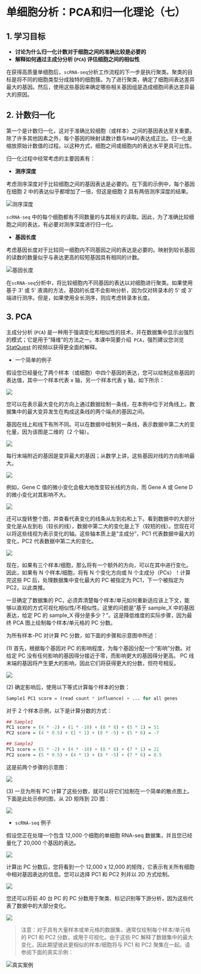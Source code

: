 #  单细胞分析：PCA和归一化理论（七）



## 1. 学习目标

- **讨论为什么归一化计数对于细胞之间的准确比较是必要的**
- **解释如何通过主成分分析 (`PCA`) 评估细胞之间的相似性**



在获得高质量单细胞后，`scRNA-seq`分析工作流程的下一步是执行聚类。聚类的目标是将不同的细胞类型分成独特的细胞簇。为了进行聚类，确定了细胞间表达差异最大的基因。然后，使用这些基因来确定哪些相关基因组是造成细胞间表达差异最大的原因。



## 2. 计数归一化

第一个是计数归一化，这对于准确比较细胞（或样本）之间的基因表达至关重要。除了许多其他因素之外，每个基因的映射读数计数与` RNA `的表达成正比。归一化是缩放原始计数值的过程。以这种方式，细胞之间或细胞内的表达水平更具可比性。

归一化过程中经常考虑的主要因素有：

- **测序深度**

考虑测序深度对于比较细胞之间的基因表达是必要的。在下面的示例中，每个基因在细胞 2 中的表达似乎都增加了一倍，但这是细胞 2 具有两倍测序深度的结果。

![测序深度](https://swindler-typora.oss-cn-chengdu.aliyuncs.com/typora_imgs/image-20221019211013476.png)

`scRNA-seq` 中的每个细胞都有不同数量的与其相关的读取。因此，为了准确比较细胞之间的表达，有必要对测序深度进行归一化。



- **基因长度**

考虑基因长度对于比较同一细胞内不同基因之间的表达是必要的。映射到较长基因的读数的数量似乎与表达更高的较短基因具有相同的计数。

![基因长度](https://swindler-typora.oss-cn-chengdu.aliyuncs.com/typora_imgs/image-20221019211107212.png)



在` scRNA-seq `分析中，将比较细胞内不同基因的表达以对细胞进行聚类。如果使用基于 3' 或 5' 液滴的方法，基因的长度不会影响分析，因为仅对转录本的 5' 或 3' 端进行测序。但是，如果使用全长测序，则应考虑转录本长度。



## 3. PCA

主成分分析 (`PCA`) 是一种用于强调变化和相似性的技术，并在数据集中显示出强烈的模式；它是用于“降维”的方法之一。本课中简要介绍` PCA`，强烈建议您浏览[StatQuest](https://www.youtube.com/watch?v=_UVHneBUBW0 "StatQuest") 的视频以获得更全面的解释。



- 一个简单的例子

假设您已经量化了两个样本（或细胞）中四个基因的表达，您可以绘制这些基因的表达值，其中一个样本代表 x 轴，另一个样本代表 y 轴，如下所示：

![](https://swindler-typora.oss-cn-chengdu.aliyuncs.com/typora_imgs/image-20221019211456156.png)

您可以在表示最大变化的方向上通过数据绘制一条线，在本例中位于对角线上。数据集中的最大变异发生在构成这条线的两个端点的基因之间。

基因在线上和线下有所不同。可以在数据中绘制另一条线，表示数据中第二大的变化量，因为该图是二维的（2 个轴）。

![](https://swindler-typora.oss-cn-chengdu.aliyuncs.com/typora_imgs/image-20221019211528474.png)

每行末端附近的基因是变异最大的基因；从数学上讲，这些基因对线的方向影响最大。

![](https://swindler-typora.oss-cn-chengdu.aliyuncs.com/typora_imgs/image-20221019211705616.png)

例如，Gene C 值的微小变化会极大地改变较长线的方向，而 Gene A 或 Gene D 的微小变化对其影响不大。

![](https://swindler-typora.oss-cn-chengdu.aliyuncs.com/typora_imgs/image-20221019211725759.png)

还可以旋转整个图，并查看代表变化的线条从左到右和上下。看到数据中的大部分变化是从左到右（较长的线），数据中第二大的变化是上下（较短的线）。您现在可以将这些线视为表示变化的轴。这些轴本质上是“主成分”，PC1 代表数据中最大的变化，PC2 代表数据中第二大的变化。

![](https://swindler-typora.oss-cn-chengdu.aliyuncs.com/typora_imgs/image-20221019211755125.png)

现在，如果有三个样本/细胞，那么将有一个额外的方向，可以在其中进行变化。因此，如果有 N 个样本/细胞，将有 N 个变化方向或 N 个主成分（PCs）！计算完这些 PC 后，处理数据集中变化最大的 PC 被指定为 PC1，下一个被指定为 PC2，以此类推。

一旦确定了数据集的 PC，必须弄清楚每个样本/单元如何重新适应该上下文，能够以直观的方式可视化相似性/不相似性。这里的问题是“基于 sample_X 中的基因表达，给定 PC 的 sample_X 得分是多少？”。这是降低维度的实际步骤，因为最终 PCA 图上绘制每个样本/单元格的 PC 分数。

为所有样本-PC 对计算 PC 分数，如下面的步骤和示意图中所述：

(1) 首先，根据每个基因对 PC 的影响程度，为每个基因分配一个“影响”分数。对给定 PC 没有任何影响的基因得分接近于零，而影响更大的基因得分更高。 PC 线末端的基因将产生更大的影响，因此它们将获得更大的分数，但符号相反。

![](https://swindler-typora.oss-cn-chengdu.aliyuncs.com/typora_imgs/image-20221019211905209.png)

(2) 确定影响后，使用以下等式计算每个样本的分数：

```R
Sample1 PC1 score = (read count * influence) + ... for all genes
```

对于 2 个样本示例，以下是计算分数的方式：

```R
## Sample1
PC1 score = (4 * -2) + (1 * -10) + (8 * 8) + (5 * 1) = 51
PC2 score = (4 * 0.5) + (1 * 1) + (8 * -5) + (5 * 6) = -7

## Sample2
PC1 score = (5 * -2) + (4 * -10) + (8 * 8) + (7 * 1) = 21
PC2 score = (5 * 0.5) + (4 * 1) + (8 * -5) + (7 * 6) = 8.5
```

这是前两个步骤的示意图：

![](https://swindler-typora.oss-cn-chengdu.aliyuncs.com/typora_imgs/image-20221019211943175.png)

(3) 一旦为所有 PC 计算了这些分数，就可以将它们绘制在一个简单的散点图上。下面是此处示例的图，从 2D 矩阵到 2D 图：

![](https://swindler-typora.oss-cn-chengdu.aliyuncs.com/typora_imgs/image-20221019212002738.png)



- `scRNA-seq` 例子

假设您正在处理一个包含 12,000 个细胞的单细胞 RNA-seq 数据集，并且您已经量化了 20,000 个基因的表达。

![](https://swindler-typora.oss-cn-chengdu.aliyuncs.com/typora_imgs/image-20221019212042161.png)

计算出 PC 分数后，您将看到一个 12,000 x 12,000 的矩阵，它表示有关所有细胞中相对基因表达的信息。您可以选择 PC1 和 PC2 列并以 2D 方式绘制。

![](https://swindler-typora.oss-cn-chengdu.aliyuncs.com/typora_imgs/image-20221019212059353.png)

您还可以将前 40 台 PC 的 PC 分数用于聚类、标记识别等下游分析，因为这些代表了数据中的大部分变化。

![](https://swindler-typora.oss-cn-chengdu.aliyuncs.com/typora_imgs/image-20221019212115680.png)



> 注意：对于具有大量样本或单元格的数据集，通常仅绘制每个样本/单元格的 PC1 和 PC2 分数，或用于可视化。由于这些 PC 解释了数据集中的最大变化，因此期望彼此更相似的样本/细胞将与 PC1 和 PC2 聚集在一起。请参阅下面的真实示例：

![真实案例](https://swindler-typora.oss-cn-chengdu.aliyuncs.com/typora_imgs/image-20221019212145308.png)


